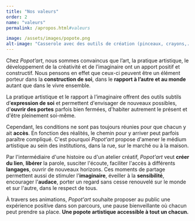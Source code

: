 ```yaml
---
title: "Nos valeurs"
order: 2
name: "valeurs"
permalink: /apropos.html#valeurs

image: /assets/images/popote.png
alt-image: "Casserole avec des outils de création (pinceaux, crayons,...)"
---
```


Chez *Popot’art*, nous sommes convaincus que l’art, la pratique artistique, le développement de la créativité et de l’imaginaire ont un apport positif et constructif. Nous pensons en effet que ceux-ci peuvent être un élément porteur dans la **construction de soi**, dans le **rapport à l’autre et au monde** autant que dans le vivre ensemble.

La pratique artistique et le rapport à l’imaginaire offrent des outils subtils d’**expression de soi** et permettent d'envisager de nouveaux possibles, d'**ouvrir des portes** parfois bien fermées, d'habiter autrement le présent et d'être pleinement soi-même.

Cependant, les conditions ne sont pas toujours réunies pour que chacun y ait **accès**.
En fonction des réalités, le chemin pour y arriver peut parfois paraître compliqué. C'est pourquoi *Popot'art* propose d'amener le médium artistique au sein des institutions, dans la
rue, sur le marché ou à la maison.

Par l'intermédiaire d'une histoire ou d'un atelier créatif, *Popot'art* veut **créer du lien**, **libérer** la parole, susciter l'écoute, faciliter l'accès à différents **langages**, ouvrir de nouveaux horizons. 
Ces moments de partage permettent aussi de stimuler l'**imaginaire**, éveiller à la **sensibilité**, encourager l'**audace**, porter un regard sans cesse renouvelé sur le monde et sur l'autre, dans le respect de tous.

À travers ses animations, *Popot'art* souhaite proposer au public une expérience positive dans son parcours, une pause bienveillante où chacun peut prendre sa place. **Une popote artistique accessible à tout un chacun.**